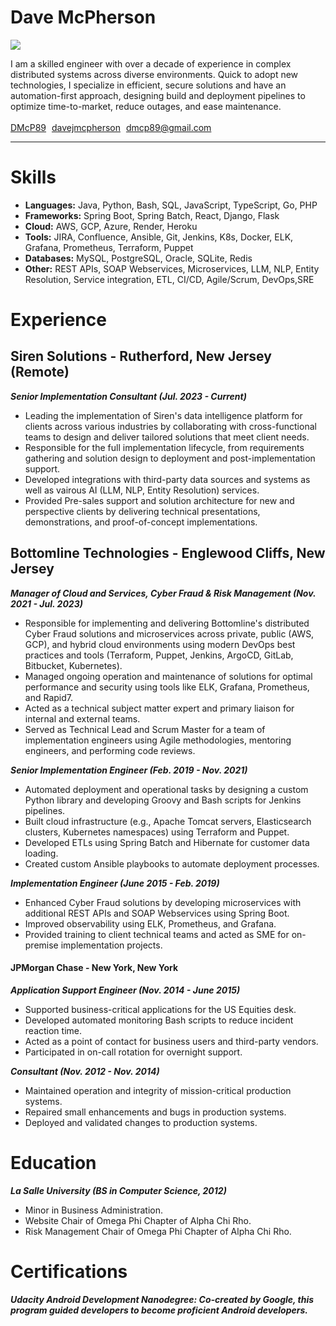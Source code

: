 # Dave McPherson
<div class="profile-container">
<img src="https://avatars.githubusercontent.com/u/4146149?v=4" class="profile-image" style="display: flex;"/>
<p>
I am a skilled engineer with over a decade of experience in complex distributed systems across diverse environments. Quick to adopt new technologies, I specialize in efficient, secure solutions and have an automation-first approach, designing build and deployment pipelines to optimize time-to-market, reduce outages, and ease maintenance.
<br/>
<br/>
<span style="padding-right: 5px;"><i class="fa-brands fa-github"></i> <a href="https://github.com/DMcP89">DMcP89</a></span>
<span style="padding-right: 5px;"><i class="fa-brands fa-linkedin"></i> <a href="https://www.linkedin.com/in/davejmcpherson/">davejmcpherson</a></span>
<i class="fa-solid fa-envelope"></i> <a href="mailto:dmcp89@gmail.com">dmcp89@gmail.com</a>
</p>
</div>

---
# Skills
- **Languages:** Java, Python, Bash, SQL, JavaScript, TypeScript, Go, PHP
- **Frameworks:** Spring Boot, Spring Batch, React, Django, Flask 
- **Cloud:** AWS, GCP, Azure, Render, Heroku
- **Tools:** JIRA, Confluence, Ansible, Git, Jenkins, K8s, Docker, ELK, Grafana, Prometheus, Terraform, Puppet
- **Databases:** MySQL, PostgreSQL, Oracle, SQLite, Redis
- **Other:** REST APIs, SOAP Webservices, Microservices, LLM, NLP, Entity Resolution, Service integration, ETL, CI/CD, Agile/Scrum, DevOps,SRE
# Experience
## Siren Solutions - Rutherford, New Jersey (Remote)
***Senior Implementation Consultant (Jul. 2023 - Current)***
- Leading the implementation of Siren's data intelligence platform for clients across various industries by collaborating with cross-functional teams to design and deliver tailored solutions that meet client needs.
- Responsible for the full implementation lifecycle, from requirements gathering and solution design to deployment and post-implementation support.
- Developed integrations with third-party data sources and systems as well as vairous AI (LLM, NLP, Entity Resolution) services.
- Provided Pre-sales support and solution architecture for new and perspective clients by delivering technical presentations, demonstrations, and proof-of-concept implementations.

## Bottomline Technologies - Englewood Cliffs, New Jersey
***Manager of Cloud and Services, Cyber Fraud & Risk Management (Nov. 2021 - Jul. 2023)***
- Responsible for implementing and delivering Bottomline's distributed Cyber Fraud solutions and microservices across private, public (AWS, GCP), and hybrid cloud environments using modern DevOps best practices and tools (Terraform, Puppet, Jenkins, ArgoCD, GitLab, Bitbucket, Kubernetes).
- Managed ongoing operation and maintenance of solutions for optimal performance and security using tools like ELK, Grafana, Prometheus, and Rapid7.
- Acted as a technical subject matter expert and primary liaison for internal and external teams.
- Served as Technical Lead and Scrum Master for a team of implementation engineers using Agile methodologies, mentoring engineers, and performing code reviews.

***Senior Implementation Engineer (Feb. 2019 - Nov. 2021)***
- Automated deployment and operational tasks by designing a custom Python library and developing Groovy and Bash scripts for Jenkins pipelines.
- Built cloud infrastructure (e.g., Apache Tomcat servers, Elasticsearch clusters, Kubernetes namespaces) using Terraform and Puppet.
- Developed ETLs using Spring Batch and Hibernate for customer data loading.
- Created custom Ansible playbooks to automate deployment processes.

***Implementation Engineer (June 2015 - Feb. 2019)***
- Enhanced Cyber Fraud solutions by developing microservices with additional REST APIs and SOAP Webservices using Spring Boot.
- Improved observability using ELK, Prometheus, and Grafana.
- Provided training to client technical teams and acted as SME for on-premise implementation projects.

#### JPMorgan Chase - New York, New York
***Application Support Engineer (Nov. 2014 - June 2015)***
- Supported business-critical applications for the US Equities desk.
- Developed automated monitoring Bash scripts to reduce incident reaction time.
- Acted as a point of contact for business users and third-party vendors.
- Participated in on-call rotation for overnight support.

***Consultant (Nov. 2012 - Nov. 2014)***
- Maintained operation and integrity of mission-critical production systems.
- Repaired small enhancements and bugs in production systems.
- Deployed and validated changes to production systems.

# Education
***La Salle University (BS in Computer Science, 2012)***
  - Minor in Business Administration.
  - Website Chair of Omega Phi Chapter of Alpha Chi Rho.
  - Risk Management Chair of Omega Phi Chapter of Alpha Chi Rho.

# Certifications
***Udacity Android Development Nanodegree: Co-created by Google, this program guided developers to become proficient Android developers.***

